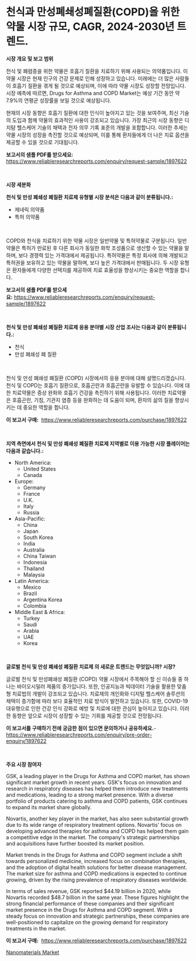 <p><h1>천식과 만성폐쇄성폐질환(COPD)을 위한 약물 시장 규모, CAGR, 2024-2030년 트렌드.</h1></p><p><strong>시장 개요 및 보고 범위</strong></p>
<p><p>천식 및 폐렴증을 위한 약물은 호흡기 질환을 치료하기 위해 사용되는 의약품입니다. 이 약물 시장은 현재 인구의 건강 문제로 인해 성장하고 있습니다. 미래에는 더 많은 사람들이 호흡기 질환을 겪게 될 것으로 예상되며, 이에 따라 약물 시장도 성장할 전망입니다. 시장 예측에 따르면, Drugs for Asthma and COPD Market는 예상 기간 동안 약 7.9%의 연평균 성장률을 보일 것으로 예상됩니다. </p><p>현재의 시장 동향은 호흡기 질환에 대한 인식이 높아지고 있는 것을 보여주며, 최신 기술의 도입과 함께 약물의 효과적인 사용이 강조되고 있습니다. 가장 최근의 시장 동향은 디지턈 헬스케어 기술의 채택과 전자 의무 기록 표준의 개발을 포함합니다. 이러한 추세는 약물 시장의 성장을 촉진할 것으로 예상되며, 이를 통해 환자들에게 더 나은 치료 옵션을 제공할 수 있을 것으로 기대됩니다.</p></p>
<p><strong>보고서의 샘플 PDF를 받으세요:</strong> <a href="https://www.reliableresearchreports.com/enquiry/request-sample/1897622">https://www.reliableresearchreports.com/enquiry/request-sample/1897622</a></p>
<p>&nbsp;</p>
<p><strong>시장 세분화</strong></p>
<p><strong>천식 및 만성 폐쇄성 폐질환 치료제 유형별 시장 분석은 다음과 같이 분류됩니다.:</strong></p>
<p><ul><li>제네릭 의약품</li><li>특허 의약품</li></ul></p>
<p>&nbsp;</p>
<p><p>COPD와 천식을 치료하기 위한 약물 시장은 일반약물 및 특허약물로 구분됩니다. 일반약물은 특허가 만료된 후 다른 회사가 동일한 화학 조성품으로 생산할 수 있는 약물을 말하며, 보다 경쟁력 있는 가격대에서 제공됩니다. 특허약물은 특정 회사에 의해 개발되고 특허권을 보유하고 있는 약물을 말하며, 보다 높은 가격대에서 판매됩니다. 두 시장 유형은 환자들에게 다양한 선택지를 제공하여 치료 효율성을 향상시키는 중요한 역할을 합니다.</p></p>
<p><strong>보고서의 샘플 PDF를 받으세요:</strong>&nbsp;<a href="https://www.reliableresearchreports.com/enquiry/request-sample/1897622">https://www.reliableresearchreports.com/enquiry/request-sample/1897622</a></p>
<p>&nbsp;</p>
<p><strong> 천식 및 만성 폐쇄성 폐질환 치료제 응용 분야별 시장 산업 조사는 다음과 같이 분류됩니다.:</strong></p>
<p><ul><li>천식</li><li>만성 폐쇄성 폐 질환</li></ul></p>
<p>&nbsp;</p>
<p><p>천식 및 만성 폐쇄성 폐질환 (COPD) 시장에서의 응용 분야에 대해 설명드리겠습니다. 천식 및 COPD는 호흡기 질환으로, 호흡곤란과 호흡곤란을 유발할 수 있습니다. 이에 대한 치료약물은 증상 완화와 호흡기 건강을 촉진하기 위해 사용됩니다. 이러한 치료약물은 호흡곤란, 기침, 기관지 염증 등을 완화하는 데 도움이 되며, 환자의 삶의 질을 향상시키는 데 중요한 역할을 합니다.</p></p>
<p><strong>이 보고서 구매:</strong>&nbsp; <a href="https://www.reliableresearchreports.com/purchase/1897622">https://www.reliableresearchreports.com/purchase/1897622</a></p>
<p>&nbsp;</p>
<p><strong>지역 측면에서 천식 및 만성 폐쇄성 폐질환 치료제 지역별로 이용 가능한 시장 플레이어는 다음과 같습니다.:</strong></p>
<p><ul>
    <li>
        North America:
        <ul>
            <li>United States</li>
            <li>Canada</li>
        </ul>
    </li>
    <li>
        Europe:
        <ul>
            <li>Germany</li>
            <li>France</li>
            <li>U.K.</li>
            <li>Italy</li>
            <li>Russia</li>
        </ul>
    </li>
    <li>
        Asia-Pacific:
        <ul>
            <li>China</li>
            <li>Japan</li>
            <li>South Korea</li>
            <li>India</li>
            <li>Australia</li>
            <li>China Taiwan</li>
            <li>Indonesia</li>
            <li>Thailand</li>
            <li>Malaysia</li>
        </ul>
    </li>
    <li>
        Latin America:
        <ul>
            <li>Mexico</li>
            <li>Brazil</li>
            <li>Argentina Korea</li>
            <li>Colombia</li>
        </ul>
    </li>
    <li>
        Middle East & Africa:
        <ul>
            <li>Turkey</li>
            <li>Saudi</li>
            <li>Arabia</li>
            <li>UAE</li>
            <li>Korea</li>
        </ul>
    </li>
    </ul></p>
<p>&nbsp;</p>
<p><strong>글로벌 천식 및 만성 폐쇄성 폐질환 치료제 의 새로운 트렌드는 무엇입니까? 시장?</strong></p>
<p><p>글로벌 천식 및 만성폐쇄성 폐질환 (COPD) 약물 시장에서 주목해야 할 신 이슈들 중 하나는 바이오시밀러 제품의 증가입니다. 또한, 인공지능과 빅데이터 기술을 활용한 맞춤형 치료법의 개발이 강조되고 있습니다. 치료제의 개인화와 디지털 헬스케어 솔루션의 채택이 증가함에 따라 보다 효율적인 치료 방식이 발전하고 있습니다. 또한, COVID-19 대유행으로 인한 건강 인식 강화로 예방 및 치료에 대한 관심이 높아지고 있습니다. 이러한 동향은 앞으로 시장이 성장할 수 있는 기회를 제공할 것으로 전망됩니다.</p></p>
<p><strong>이 보고서를 구매하기 전에 궁금한 점이 있으면 문의하거나 공유하세요.</strong>- <a href="https://www.reliableresearchreports.com/enquiry/pre-order-enquiry/1897622">https://www.reliableresearchreports.com/enquiry/pre-order-enquiry/1897622</a></p>
<p>&nbsp;</p>
<p><strong>주요 시장 참여자</strong></p>
<p><p>GSK, a leading player in the Drugs for Asthma and COPD market, has shown significant market growth in recent years. GSK's focus on innovation and research in respiratory diseases has helped them introduce new treatments and medications, leading to a strong market presence. With a diverse portfolio of products catering to asthma and COPD patients, GSK continues to expand its market share globally.</p><p>Novartis, another key player in the market, has also seen substantial growth due to its wide range of respiratory treatment options. Novartis' focus on developing advanced therapies for asthma and COPD has helped them gain a competitive edge in the market. The company's strategic partnerships and acquisitions have further boosted its market position.</p><p>Market trends in the Drugs for Asthma and COPD segment include a shift towards personalized medicine, increased focus on combination therapies, and the adoption of digital health solutions for better disease management. The market size for asthma and COPD medications is expected to continue growing, driven by the rising prevalence of respiratory diseases worldwide.</p><p>In terms of sales revenue, GSK reported $44.19 billion in 2020, while Novartis recorded $48.7 billion in the same year. These figures highlight the strong financial performance of these companies and their significant market presence in the Drugs for Asthma and COPD segment. With a steady focus on innovation and strategic partnerships, these companies are well-positioned to capitalize on the growing demand for respiratory treatments in the market.</p></p>
<p><strong>이 보고서 구매:</strong>&nbsp;&nbsp;<a href="https://www.reliableresearchreports.com/purchase/1897622">https://www.reliableresearchreports.com/purchase/1897622</a></p>
<p><p><a href="https://github.com/Glendatilghmankmgz0rbhwpy/Market-Research-Report-List-1/blob/main/nanomaterials-market.md">Nanomaterials Market</a></p></p>
